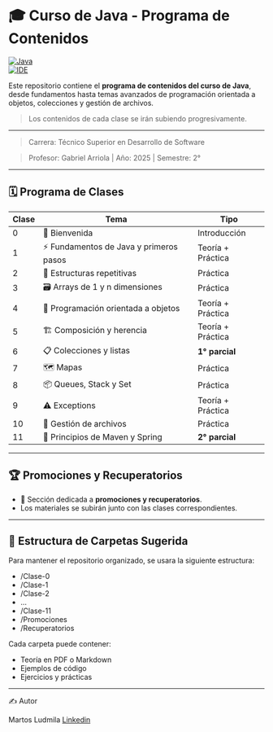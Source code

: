 # 🎓 Curso de Java - Programa de Contenidos

[![Java](https://img.shields.io/badge/Java-ED8B00?style=for-the-badge&logo=java&logoColor=white)](https://www.java.com/)  
[![IDE](https://img.shields.io/badge/IDE-IntelliJ%20IDEA-000?style=for-the-badge&logo=intellij-idea&logoColor=white)](https://www.jetbrains.com/idea/)

Este repositorio contiene el **programa de contenidos del curso de Java**, desde fundamentos hasta temas avanzados de programación orientada a objetos, colecciones y gestión de archivos.  

> Los contenidos de cada clase se irán subiendo progresivamente.
---
> Carrera: Técnico Superior en Desarrollo de Software

> Profesor: Gabriel Arriola | Año: 2025 | Semestre: 2°

---

## 🗓 Programa de Clases

| Clase | Tema | Tipo |
|-------|------|------|
| 0 | 👋 Bienvenida | Introducción |
| 1 | ⚡ Fundamentos de Java y primeros pasos | Teoría + Práctica |
| 2 | 🔁 Estructuras repetitivas | Práctica |
| 3 | 🗃 Arrays de 1 y n dimensiones | Práctica |
| 4 | 🧩 Programación orientada a objetos | Teoría + Práctica |
| 5 | 🏗 Composición y herencia | Teoría + Práctica |
| 6 | 📋 Colecciones y listas | **1° parcial** |
| 7 | 🗺 Mapas | Práctica |
| 8 | 📦 Queues, Stack y Set | Práctica |
| 9 | ⚠ Exceptions | Teoría + Práctica |
| 10 | 📂 Gestión de archivos | Práctica |
| 11 | 🚀 Principios de Maven y Spring | **2° parcial** |

---

## 🏆 Promociones y Recuperatorios

- 📌 Sección dedicada a **promociones y recuperatorios**.  
- Los materiales se subirán junto con las clases correspondientes.

---

## 📂 Estructura de Carpetas Sugerida

Para mantener el repositorio organizado, se usara la siguiente estructura:  

- /Clase-0
- /Clase-1
- /Clase-2
- ...
- /Clase-11
- /Promociones
- /Recuperatorios


Cada carpeta puede contener:  
- Teoría en PDF o Markdown  
- Ejemplos de código  
- Ejercicios y prácticas  

---

✍️ Autor

Martos Ludmila  [Linkedin](https://www.linkedin.com/in/ludmimar89/)
